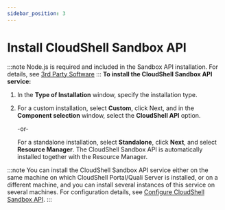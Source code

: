 ```yaml
---
sidebar_position: 3
---
```


# Install CloudShell Sandbox API
:::note
Node.js is required and included in the Sandbox API installation. For details, see [3rd Party Software](https://help.quali.com/Online%20Help/2023.3/Portal/Content/IG/Overview/3rd-prty-sw.htm)
:::
**To install the CloudShell Sandbox API service:**

1. In the **Type of Installation** window, specify the installation type.
2. For a custom installation, select **Custom**, click Next, and in the **Component selection** window, select the **CloudShell API** option.
    
    \-or-
    
    For a standalone installation, select **Standalone**, click **Next**, and select **Resource Manager**. The CloudShell Sandbox API is automatically installed together with the Resource Manager.
    
:::note
You can install the CloudShell Sandbox API service either on the same machine on which CloudShell Portal/Quali Server is installed, or on a different machine, and you can install several instances of this service on several machines. For configuration details, see [Configure CloudShell Sandbox API](https://help.quali.com/Online%20Help/2023.3/Portal/Content/IG/Configure%20CloudShell%20Products/cfg-cs-sndbx-api.htm).
:::
